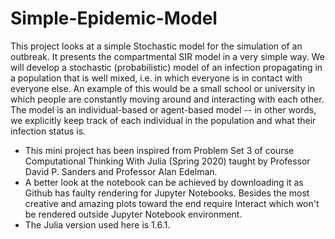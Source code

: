 # Simple-Epidemic-Model
This project looks at a simple Stochastic model for the simulation of an outbreak. It presents the compartmental SIR model in a very simple way.
We will develop a stochastic (probabilistic) model of an infection propagating in a population that is well mixed, i.e. in which everyone is in contact with everyone else. An example of this would be a small school or university in which people are constantly moving around and interacting with each other.
The model is an individual-based or agent-based model -- in other words, we explicitly keep track of each individual in the population and what their infection status is.
- This mini project has been inspired from Problem Set 3 of course Computational Thinking With Julia (Spring 2020) taught by Professor David P. Sanders and Professor Alan Edelman.
- A better look at the notebook can be achieved by downloading it as Github has faulty rendering for Jupyter Notebooks. Besides the most creative and amazing plots toward the end require Interact which won't be rendered outside Jupyter Notebook environment.
- The Julia version used here is 1.6.1.
